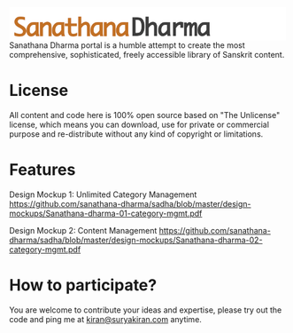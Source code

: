 <img src="https://github.com/sanathana-dharma/sadha/blob/master/images/logo.png"
     width="500px"
     alt="Sanathana Dharma"
     style="float: left; margin-right: 10px;" />

<hr />

Sanathana Dharma portal is a humble attempt to create the most comprehensive, sophisticated, freely accessible library of Sanskrit content. 


License
===========
All content and code here is 100% open source based on "The Unlicense" license, which means you can download, use for private or commercial purpose and re-distribute without any kind of copyright or limitations. 


Features 
===========
Design Mockup 1: Unlimited Category Management
https://github.com/sanathana-dharma/sadha/blob/master/design-mockups/Sanathana-dharma-01-category-mgmt.pdf

Design Mockup 2: Content Management
https://github.com/sanathana-dharma/sadha/blob/master/design-mockups/Sanathana-dharma-02-category-mgmt.pdf

How to participate?
===========
You are welcome to contribute your ideas and expertise, please try out the code and ping me at kiran@suryakiran.com anytime.



